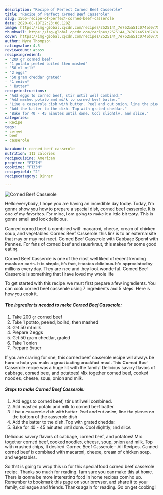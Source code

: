 ```yaml
---
description: "Recipe of Perfect Corned Beef Casserole"
title: "Recipe of Perfect Corned Beef Casserole"
slug: 1565-recipe-of-perfect-corned-beef-casserole
date: 2020-08-18T22:23:00.128Z
image: https://img-global.cpcdn.com/recipes/2525144_7e762aa51c0741d0/751x532cq70/corned-beef-casserole-recipe-main-photo.jpg
thumbnail: https://img-global.cpcdn.com/recipes/2525144_7e762aa51c0741d0/751x532cq70/corned-beef-casserole-recipe-main-photo.jpg
cover: https://img-global.cpcdn.com/recipes/2525144_7e762aa51c0741d0/751x532cq70/corned-beef-casserole-recipe-main-photo.jpg
author: Myra Thompson
ratingvalue: 4.5
reviewcount: 45659
recipeingredient:
- "200 gr corned beef"
- "1 potato peeled boiled then mashed"
- "50 ml milk"
- "2 eggs"
- "50 gram cheddar grated"
- "1 onion"
- " Butter"
recipeinstructions:
- "Add eggs to corned beef, stir until well combined."
- "Add mashed potato and milk to corned beef batter."
- "Line a casserole dish with butter. Peel and cut onion, line the pieces on the bottom of the casserole dish"
- "Add the batter to the dish. Top with grated cheddar."
- "Bake for 40 - 45 minutes until done. Cool slightly, and slice."
categories:
- Recipe
tags:
- corned
- beef
- casserole

katakunci: corned beef casserole 
nutrition: 111 calories
recipecuisine: American
preptime: "PT27M"
cooktime: "PT33M"
recipeyield: "2"
recipecategory: Dinner

---
```



![Corned Beef Casserole](https://img-global.cpcdn.com/recipes/2525144_7e762aa51c0741d0/751x532cq70/corned-beef-casserole-recipe-main-photo.jpg)

Hello everybody, I hope you are having an incredible day today. Today, I'm gonna show you how to prepare a special dish, corned beef casserole. It is one of my favorites. For mine, I am going to make it a little bit tasty. This is gonna smell and look delicious.

Canned corned beef is combined with macaroni, cheese, cream of chicken soup, and vegetables. Corned Beef Casserole. this link is to an external site that may or may not meet. Corned Beef Casserole with Cabbage Spend with Pennies. For fans of corned beef and sauerkraut, this makes for some good eating.

Corned Beef Casserole is one of the most well liked of recent trending meals on earth. It is simple, it's fast, it tastes delicious. It's appreciated by millions every day. They are nice and they look wonderful. Corned Beef Casserole is something that I have loved my whole life.


To get started with this recipe, we must first prepare a few ingredients. You can cook corned beef casserole using 7 ingredients and 5 steps. Here is how you cook it.

<!--inarticleads1-->

##### The ingredients needed to make Corned Beef Casserole:

1. Take 200 gr corned beef
1. Take 1 potato, peeled, boiled, then mashed
1. Get 50 ml milk
1. Prepare 2 eggs
1. Get 50 gram cheddar, grated
1. Take 1 onion
1. Prepare  Butter


If you are craving for one, this corned beef casserole recipe will always be here to help you make a great tasting breakfast meal. This Corned Beef Casserole recipe was a huge hit with the family! Delicious savory flavors of cabbage, corned beef, and potatoes! Mix together corned beef, cooked noodles, cheese, soup, onion and milk. 

<!--inarticleads2-->

##### Steps to make Corned Beef Casserole:

1. Add eggs to corned beef, stir until well combined.
1. Add mashed potato and milk to corned beef batter.
1. Line a casserole dish with butter. Peel and cut onion, line the pieces on the bottom of the casserole dish
1. Add the batter to the dish. Top with grated cheddar.
1. Bake for 40 - 45 minutes until done. Cool slightly, and slice.


Delicious savory flavors of cabbage, corned beef, and potatoes! Mix together corned beef, cooked noodles, cheese, soup, onion and milk. Top with crushed chips, if desired. Corned Beef Casserole - All Recipes. Canned corned beef is combined with macaroni, cheese, cream of chicken soup, and vegetables. 

So that is going to wrap this up for this special food corned beef casserole recipe. Thanks so much for reading. I am sure you can make this at home. There is gonna be more interesting food in home recipes coming up. Remember to bookmark this page on your browser, and share it to your family, colleague and friends. Thanks again for reading. Go on get cooking!
